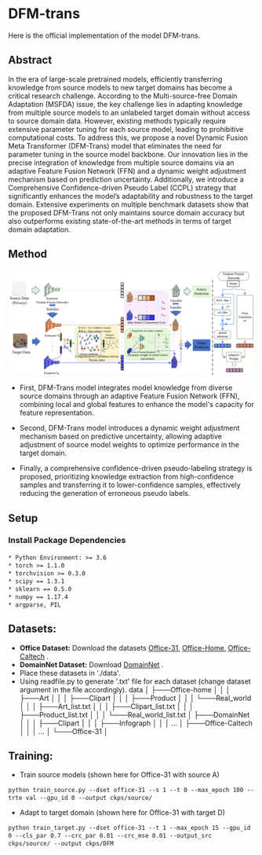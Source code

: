 # DFM-trans
Here is the official implementation of the model DFM-trans.

## Abstract
In the era of large-scale pretrained models, efficiently transferring knowledge from source models to new target domains has become a critical research challenge. According to the Multi-source-free Domain Adaptation (MSFDA) issue, the key challenge lies in adapting knowledge from multiple source models to an unlabeled target domain without access to source domain data. However, existing methods typically require extensive parameter tuning for each source model, leading to prohibitive computational costs. To address this, we propose a novel Dynamic Fusion Meta Transformer (DFM-Trans) model that eliminates the need for parameter tuning in the source model backbone. Our innovation lies in the precise integration of knowledge from multiple source domains via an adaptive Feature Fusion Network (FFN) and a dynamic weight adjustment mechanism based on prediction uncertainty. Additionally, we introduce a Comprehensive Confidence-driven Pseudo Label (CCPL) strategy that significantly enhances the model’s adaptability and robustness to the target domain. Extensive experiments on multiple benchmark datasets show that the proposed DFM-Trans not only maintains source domain accuracy but also outperforms existing state-of-the-art methods in terms of target domain adaptation.

## Method
![F1](https://github.com/chengnan1430/DFM-trans/blob/main/image/F1.png)

* First, DFM-Trans model integrates model knowledge from diverse source domains through an adaptive Feature Fusion Network (FFN), combining local and global features to enhance the model's capacity for feature representation.

* Second, DFM-Trans model introduces a dynamic weight adjustment mechanism based on predictive uncertainty, allowing adaptive adjustment of source model weights to optimize performance in the target domain.

* Finally, a comprehensive confidence-driven pseudo-labeling strategy is proposed, prioritizing knowledge extraction from high-confidence samples and transferring it to lower-confidence samples, effectively reducing the generation of erroneous pseudo labels.

## Setup
### Install Package Dependencies

```
* Python Environment: >= 3.6
* torch >= 1.1.0
* torchvision >= 0.3.0
* scipy == 1.3.1
* sklearn == 0.5.0
* numpy == 1.17.4
* argparse, PIL
```

## Datasets:
* **Office Dataset:** Download the datasets [Office-31](https://drive.google.com/file/d/0B4IapRTv9pJ1WGZVd1VDMmhwdlE/view?resourcekey=0-gNMHVtZfRAyO_t2_WrOunA), [Office-Home](https://drive.google.com/file/d/0B81rNlvomiwed0V1YUxQdC1uOTg/view?resourcekey=0-2SNWq0CDAuWOBRRBL7ZZsw), [Office-Caltech](http://www.vision.caltech.edu/Image_Datasets/Caltech256/256_ObjectCategories.tar) .
* **DomainNet Dataset:** Download [DomainNet](http://ai.bu.edu/DomainNet/) .
* Place these datasets in './data'.
* Using readfile.py to generate '.txt' file for each dataset (change dataset argument in the file accordingly).
data
│
├───Office-home
│   │
│   ├───Art
│   │
│   ├───Clipart
│   │
│   ├───Product
│   │
│   └───Real_world
│   │
│   ├───Art_list.txt
│   │
│   ├───Clipart_list.txt
│   │
│   ├───Product_list.txt
│   │
│   └───Real_world_list.txt
│
├───DomainNet
│   │
│   ├───Clipart
│   │
│   ├───Infograph
│   │
│   ...
│
├───Office-Caltech
│   │
│   ...
│
└───Office-31
│

## Training:

* Train source models (shown here for Office-31 with source A)

```shell
python train_source.py --dset office-31 --s 1 --t 0 --max_epoch 100 --trte val --gpu_id 0 --output ckps/source/
```

* Adapt to target domain (shown here for Office-31 with target D)
```shell
python train_target.py --dset office-31 --t 1 --max_epoch 15 --gpu_id 0 --cls_par 0.7 --crc_par 0.01 --crc_mse 0.01 --output_src ckps/source/ --output ckps/DFM
```










